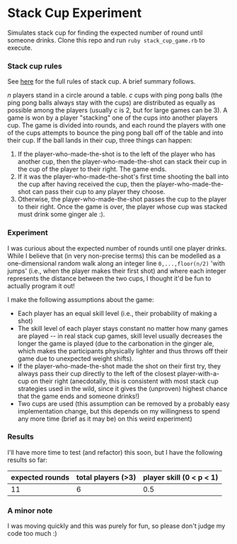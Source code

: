 # Stack Cup Experiment

Simulates stack cup for finding the expected number of round until someone drinks. Clone this repo and run `ruby stack_cup_game.rb` to execute.

### Stack cup rules

See [here](https://letmegooglethat.com/?q=Stack+cup+rules) for the full rules of stack cup. A brief summary follows.

_n_ players stand in a circle around a table. _c_ cups with ping pong balls (the ping pong balls always stay with the cups) are distributed as equally as possible among the players (usually _c_ is 2, but for large games can be 3). A game is won by a player "stacking" one of the cups into another players cup. The game is divided into rounds, and each round the players with one of the cups attempts to bounce the ping pong ball off of the table and into their cup. If the ball lands in their cup, three things can happen:
1. If the player-who-made-the-shot is to the left of the player who has another cup, then the player-who-made-the-shot can stack their cup in the cup of the player to their right. The game ends.
2. If it was the player-who-made-the-shot's first time shooting the ball into the cup after having received the cup, then the player-who-made-the-shot can pass their cup to any player they choose.
3. Otherwise, the player-who-made-the-shot passes the cup to the player to their right.
Once the game is over, the player whose cup was stacked must drink some ginger ale :).

### Experiment

I was curious about the expected number of rounds until one player drinks. While I believe that (in very non-precise terms) this can be modelled as a one-dimensional random walk along an integer line `0,...,floor(n/2)` 'with jumps' (i.e., when the player makes their first shot) and where each integer represents the distance between the two cups, I thought it'd be fun to actually program it out!

I make the following assumptions about the game:
- Each player has an equal skill level (i.e., their probability of making a shot)
- The skill level of each player stays constant no matter how many games are played -- in real stack cup games, skill level usually decreases the longer the game is played (due to the carbonation in the ginger ale, which makes the participants physically lighter and thus throws off their game due to unexpected weight shifts).
- If the player-who-made-the-shot made the shot on their first try, they always pass their cup directly to the left of the closest player-with-a-cup on their right (anecdotally, this is consistent with most stack cup strategies used in the wild, since it gives the (unproven) highest chance that the game ends and someone drinks!)
- Two cups are used (this assumption can be removed by a probably easy implementation change, but this depends on my willingness to spend any more time (brief as it may be) on this weird experiment)

### Results

I'll have more time to test (and refactor) this soon, but I have the following results so far:

| expected rounds | total players (>3) | player skill (0 < p < 1) |
|-----------------|--------------------|--------------------------|
| 11              | 6                  | 0.5                      |

### A minor note

I was moving quickly and this was purely for fun, so please don't judge my code too much :)
